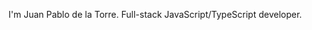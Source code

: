 I'm Juan Pablo de la Torre. Full-stack JavaScript/TypeScript developer.

<!---
jpunosquare/jpunosquare is a ✨ special ✨ repository because its `README.md` (this file) appears on your GitHub profile.
You can click the Preview link to take a look at your changes.
--->
